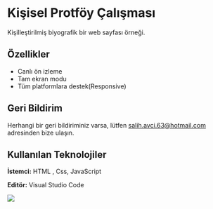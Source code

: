 
# Kişisel Protföy Çalışması

Kişilleştirilmiş biyografik bir web sayfası örneği.


## Özellikler

- Canlı ön izleme
- Tam ekran modu
- Tüm platformlara destek(Responsive)


  
## Geri Bildirim

Herhangi bir geri bildiriminiz varsa, lütfen salih.avci.63@hotmail.com adresinden bize ulaşın.

  
## Kullanılan Teknolojiler

**İstemci:** HTML  , Css, JavaScript

**Editör:** Visual Studio Code



![](port.gif)

  